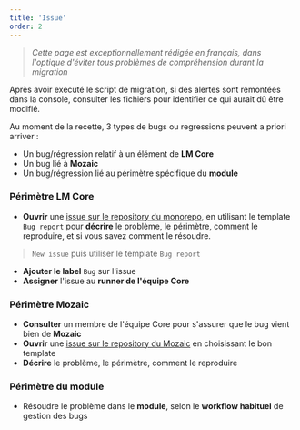 ```yaml
---
title: 'Issue'
order: 2
---
```


> _Cette page est exceptionnellement rédigée en français, dans l'optique d'éviter tous problèmes de compréhension durant la migration_

Après avoir executé le script de migration, si des alertes sont remontées dans la console, consulter les fichiers pour identifier ce qui aurait dû être modifié.

Au moment de la recette, 3 types de bugs ou regressions peuvent a priori arriver :
* Un bug/régression relatif à un élément de **LM Core**
* Un bug lié à **Mozaic**
* Un bug/régression lié au périmètre spécifique du **module**

### Périmètre LM Core

* **Ouvrir** une [issue sur le repository du monorepo](https://github.com/adeo/integration-web-core--socle/issues), en utilisant le template ``Bug report`` pour **décrire** le problème, le périmètre, comment le reproduire, et si vous savez comment le résoudre.
> `New issue` puis utiliser le template `Bug report`
* **Ajouter le label** `Bug` sur l'issue
* **Assigner** l'issue au **runner de l'équipe Core**

### Périmètre Mozaic

* **Consulter** un membre de l'équipe Core pour s'assurer que le bug vient bien de **Mozaic**
* **Ouvrir** une [issue sur le repository du Mozaic](https://github.com/adeo/mozaic-design-system/issues/new/choose) en choisissant le bon template
* **Décrire** le problème, le périmètre, comment le reproduire

### Périmètre du module

* Résoudre le problème dans le **module**, selon le **workflow habituel** de gestion des bugs
